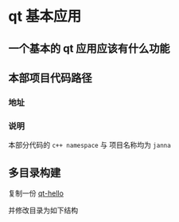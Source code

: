 # qt 基本应用

## 一个基本的 qt 应用应该有什么功能

## 本部项目代码路径

### 地址

### 说明

本部分代码的 `c++ namespace` 与 项目名称均为 `janna`

## 多目录构建

复制一份 [qt-hello](https://github.com/ghost-hello-project/xui-note/tree/main/code/qt/qt-hello)

并修改目录为如下结构



